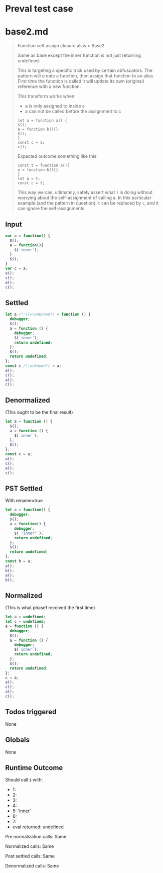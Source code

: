 # Preval test case

# base2.md

> Function self assign closure alias > Base2
>
> Same as base except the inner function is not just returning undefined.
> 
> This is targeting a specific trick used by certain obfuscators.
> The pattern will create a function, then assign that function to an alias.
> First time the function is called it will update its own (original) reference with a new function.
>  
> This transform works when:
> - a is only assigned to inside a
> - a can not be called before the assignment to c
>
> ```
> let a = function a() {
> $();
> a = function b(){}
> $();
> }
> const c = a;
> c();
> ```
>
> Expected outcome something like this:
> ```
> const t = function a(){
> a = function b(){}
> }
> let a = t;
> const c = t;
> ```
> 
> This way we can, ultimately, safely assert what `t` is doing without worrying about the self-assignment of calling a.
> In this particular example (and the pattern in question), `t` can be replaced by `c`, and it can ignore the self-assignments.

## Input

`````js filename=intro
var a = function() {
  $();
  a = function(){
    $('inner');
  }
  $();
}
var c = a;
a();
c();
a();
c();
`````


## Settled


`````js filename=intro
let a /*:()=>unknown*/ = function () {
  debugger;
  $();
  a = function () {
    debugger;
    $(`inner`);
    return undefined;
  };
  $();
  return undefined;
};
const c /*:unknown*/ = a;
a();
c();
a();
c();
`````


## Denormalized
(This ought to be the final result)

`````js filename=intro
let a = function () {
  $();
  a = function () {
    $(`inner`);
  };
  $();
};
const c = a;
a();
c();
a();
c();
`````


## PST Settled
With rename=true

`````js filename=intro
let a = function() {
  debugger;
  $();
  a = function() {
    debugger;
    $( "inner" );
    return undefined;
  };
  $();
  return undefined;
};
const b = a;
a();
b();
a();
b();
`````


## Normalized
(This is what phase1 received the first time)

`````js filename=intro
let a = undefined;
let c = undefined;
a = function () {
  debugger;
  $();
  a = function () {
    debugger;
    $(`inner`);
    return undefined;
  };
  $();
  return undefined;
};
c = a;
a();
c();
a();
c();
`````


## Todos triggered


None


## Globals


None


## Runtime Outcome


Should call `$` with:
 - 1: 
 - 2: 
 - 3: 
 - 4: 
 - 5: 'inner'
 - 6: 
 - 7: 
 - eval returned: undefined

Pre normalization calls: Same

Normalized calls: Same

Post settled calls: Same

Denormalized calls: Same
